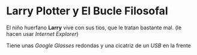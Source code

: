 # Larry Plotter y El Bucle Filosofal

El niño huerfano **Larry** vive con sus tios, que le tratan bastante mal.
(le hacen usar *Internet Explorer*)

Tiene unas *Google Glasses* redondas y una cicatriz de un *USB* en la frente


